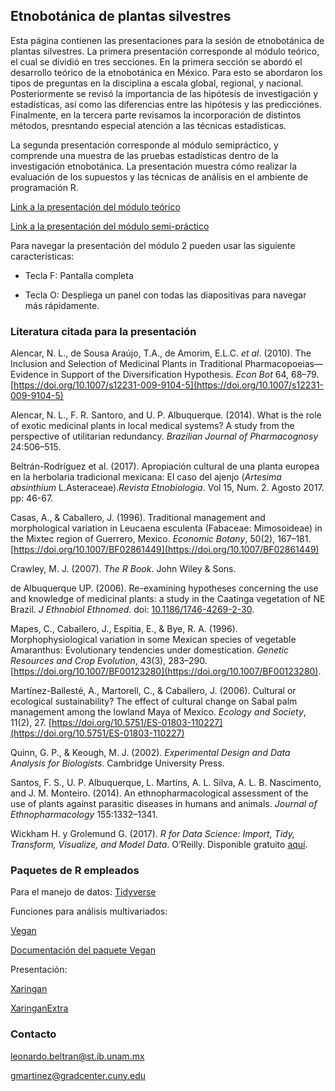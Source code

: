 ## Etnobotánica de plantas silvestres

Esta página contienen las presentaciones para la sesión de etnobotánica de plantas silvestres. La primera presentación corresponde al módulo teórico, el cual se dividió en tres secciones. En la primera sección se abordó el desarrollo teórico de la etnobotánica en México. Para esto se abordaron los tipos de preguntas en la disciplina a escala global, regional, y nacional. Posteriormente se revisó la importancia de las hipótesis de investigación y estadísticas, así como las diferencias entre las hipótesis y las predicciónes. Finalmente, en la tercera parte revisamos la incorporación de distintos métodos, presntando especial atención a las técnicas estadísticas.

La segunda presentación corresponde al módulo semipráctico, y comprende una muestra de las pruebas estadísticas dentro de la investigación etnobotánica. La presentación muestra cómo realizar la evaluación de los supuestos y las técnicas de análisis en el ambiente de programación R.

[Link a la presentación del módulo teórico](https://drive.google.com/file/d/1-IhyVFr6hcBvrkhzXkr8Hu6DBGQExFBs/view?usp=sharing)

[Link a la presentación del módulo semi-práctico](https://gonzalupus.github.io/Etnobotanica-de-plantas-silvestres/etno_practica.html)

Para navegar la presentación del módulo 2 pueden usar las siguiente características:

* Tecla F: Pantalla completa

* Tecla O: Despliega un panel con todas las diapositivas para navegar más rápidamente. 

### Literatura citada para la presentación

Alencar, N. L., de Sousa Araújo, T.A., de Amorim, E.L.C. *et al*. (2010). The Inclusion and Selection of Medicinal Plants in Traditional Pharmacopoeias—Evidence in Support of the Diversification Hypothesis. *Econ Bot* 64, 68–79. [https://doi.org/10.1007/s12231-009-9104-5](https://doi.org/10.1007/s12231-009-9104-5)

Alencar, N. L., F. R. Santoro, and U. P. Albuquerque. (2014). What is the role of exotic medicinal plants in local medical systems? A study from the perspective of utilitarian redundancy. *Brazilian Journal of Pharmacognosy* 24:506–515.

Beltrán-Rodríguez et al. (2017). Apropiación cultural de una planta europea en la herbolaria tradicional mexicana: El caso del ajenjo (*Artesima absinthium* L.Asteraceae).*Revista Etnobiologia*. Vol 15, Num. 2. Agosto 2017. pp: 46-67.  

Casas, A., & Caballero, J. (1996). Traditional management and morphological variation in Leucaena esculenta (Fabaceae: Mimosoideae) in the Mixtec region of Guerrero, Mexico. *Economic Botany*, 50(2), 167–181. [https://doi.org/10.1007/BF02861449](https://doi.org/10.1007/BF02861449)

Crawley, M. J. (2007). *The R Book*. John Wiley & Sons.

de Albuquerque UP. (2006). Re-examining hypotheses concerning the use and knowledge of medicinal plants: a study in the Caatinga vegetation of NE Brazil. *J Ethnobiol Ethnomed*. doi: [10.1186/1746-4269-2-30](10.1186/1746-4269-2-30).

Mapes, C., Caballero, J., Espitia, E., & Bye, R. A. (1996). Morphophysiological variation in some Mexican species of vegetable Amaranthus: Evolutionary tendencies under domestication. *Genetic Resources and Crop Evolution*, 43(3), 283–290. [https://doi.org/10.1007/BF00123280](https://doi.org/10.1007/BF00123280).

Martínez-Ballesté, A., Martorell, C., & Caballero, J. (2006). Cultural or ecological sustainability? The effect of cultural change on Sabal palm management among the lowland Maya of Mexico. *Ecology and Society*, 11(2), 27. [https://doi.org/10.5751/ES-01803-110227](https://doi.org/10.5751/ES-01803-110227)

Quinn, G. P., & Keough, M. J. (2002). *Experimental Design and Data Analysis for Biologists*. Cambridge University Press.

Santos, F. S., U. P. Albuquerque, L. Martins, A. L. Silva, A. L. B. Nascimento, and J. M. Monteiro. (2014). An ethnopharmacological assessment of the use of plants against parasitic diseases in humans and animals. *Journal of Ethnopharmacology* 155:1332–1341.

Wickham H. y Grolemund G. (2017). *R for Data Science: Import, Tidy, Transform, Visualize, and Model Data*. O’Reilly. Disponible gratuito [aquí](https://r4ds.had.co.nz/).


### Paquetes de R empleados

Para el manejo de datos: [Tidyverse](https://www.tidyverse.org/)
 
Funciones para análisis multivariados: 

[Vegan](https://vegan.r-forge.r-project.org/>)

[Documentación del paquete Vegan](https://cran.r-project.org/web/packages/vegan/vegan.pdf)

Presentación:

[Xaringan](https://github.com/yihui/xaringan)

[XaringanExtra](https://github.com/gadenbuie/xaringanExtra)

### Contacto

leonardo.beltran@st.ib.unam.mx

gmartinez@gradcenter.cuny.edu
